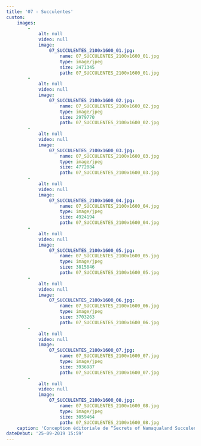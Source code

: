 ```yaml
---
title: '07 - Succulentes'
custom:
    images:
        -
            alt: null
            video: null
            image:
                07_SUCCULENTES_2100x1600_01.jpg:
                    name: 07_SUCCULENTES_2100x1600_01.jpg
                    type: image/jpeg
                    size: 2471345
                    path: 07_SUCCULENTES_2100x1600_01.jpg
        -
            alt: null
            video: null
            image:
                07_SUCCULENTES_2100x1600_02.jpg:
                    name: 07_SUCCULENTES_2100x1600_02.jpg
                    type: image/jpeg
                    size: 2979770
                    path: 07_SUCCULENTES_2100x1600_02.jpg
        -
            alt: null
            video: null
            image:
                07_SUCCULENTES_2100x1600_03.jpg:
                    name: 07_SUCCULENTES_2100x1600_03.jpg
                    type: image/jpeg
                    size: 4772084
                    path: 07_SUCCULENTES_2100x1600_03.jpg
        -
            alt: null
            video: null
            image:
                07_SUCCULENTES_2100x1600_04.jpg:
                    name: 07_SUCCULENTES_2100x1600_04.jpg
                    type: image/jpeg
                    size: 4924194
                    path: 07_SUCCULENTES_2100x1600_04.jpg
        -
            alt: null
            video: null
            image:
                07_SUCCULENTES_2100x1600_05.jpg:
                    name: 07_SUCCULENTES_2100x1600_05.jpg
                    type: image/jpeg
                    size: 3815846
                    path: 07_SUCCULENTES_2100x1600_05.jpg
        -
            alt: null
            video: null
            image:
                07_SUCCULENTES_2100x1600_06.jpg:
                    name: 07_SUCCULENTES_2100x1600_06.jpg
                    type: image/jpeg
                    size: 3703263
                    path: 07_SUCCULENTES_2100x1600_06.jpg
        -
            alt: null
            video: null
            image:
                07_SUCCULENTES_2100x1600_07.jpg:
                    name: 07_SUCCULENTES_2100x1600_07.jpg
                    type: image/jpeg
                    size: 3936987
                    path: 07_SUCCULENTES_2100x1600_07.jpg
        -
            alt: null
            video: null
            image:
                07_SUCCULENTES_2100x1600_08.jpg:
                    name: 07_SUCCULENTES_2100x1600_08.jpg
                    type: image/jpeg
                    size: 3059464
                    path: 07_SUCCULENTES_2100x1600_08.jpg
    caption: 'Conception éditoriale de “Secrets of Namaqualand Succulents” de Floors Grenier'
dateDebut: '25-09-2019 15:59'
---
```


